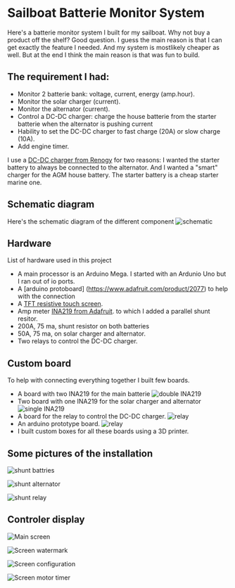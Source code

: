 # Sailboat Batterie Monitor System
Here's a batterie monitor system I built for my sailboat.
Why not buy a product off the shelf? Good question. I guess the main reason is that I can get exactly the feature I needed.
And my system is mostlikely cheaper as well.
But at the end I think the main reason is that was fun to build.

## The requirement I had:
* Monitor 2 batterie bank: voltage, current, energy (amp.hour).
* Monitor the solar charger (current).
* Monitor the alternator (current).
* Control a DC-DC charger: charge the house batterie from the starter batterie when the alternator is pushing current
* Hability to set the DC-DC charger to fast charge (20A) or slow charge (10A).
* Add engine timer.

I use a [DC-DC charger from Renogy](https://ca.renogy.com/20a-12v-dc-to-dc-on-board-battery-charger/) for two reasons: I wanted the starter battery to always be connected to the alternator. And I wanted a "smart" charger for the AGM house battery. The starter battery is a cheap starter marine one.

## Schematic diagram
Here's the schematic diagram of the different component
![schematic](./images/Windscot_electricDiagram_v2.png)


## Hardware
List of hardware used in this project
* A main processor is an Arduino Mega. I started with an Ardunio Uno but I ran out of io ports.
* A [arduino protoboard] (https://www.adafruit.com/product/2077) to help with the connection
* A [TFT resistive touch screen](https://www.adafruit.com/product/1651).
* Amp meter [INA219 from Adafruit](https://www.adafruit.com/product/904). to which I added a parallel shunt resitor.
* 200A, 75 ma,  shunt resistor on both batteries
* 50A, 75 ma,  on solar charger and alternator.
* Two relays to control the DC-DC charger.

## Custom board
To help with connecting everything together I built few boards.
* A board with two INA219 for the main batterie
![double INA219](./images/windscot_DC_DC_BattShuntBoard_bb.png)
* Two board with one INA219 for the solar charger and alternator
![single INA219](./images/windscot_DC_DC_alternatorBoard_bb.png)
* A board for the relay to control the DC-DC charger.
![relay](./images/windscot_DC_DC_RelayBoard_bb.png)
* An arduino prototype board.
![relay](./images/Windscot_monitorBattery_connection.png)
* I built custom boxes for all these boards using a 3D printer.

## Some pictures of the installation

![shunt battries](./images/shunt_batt.png)

![shunt alternator](./images/shut_alternator.png)

![shunt relay](./images/shunt_and_relay_board_2.png)

## Controler display

![Main screen](./images/ecran_main.png)

![Screen watermark](./images/ecran_watermark.png)

![Screen configuration](./images/ecran_config2.jpg)

![Screen motor timer](./images/ecran_motor.jpg)

